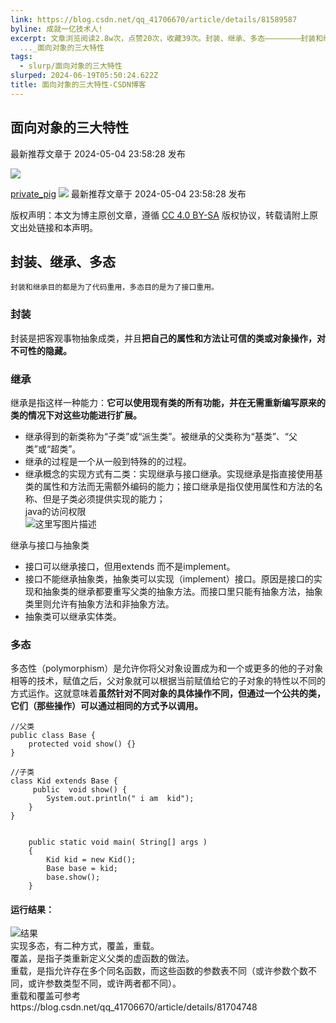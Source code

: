 ```yaml
---
link: https://blog.csdn.net/qq_41706670/article/details/81589587
byline: 成就一亿技术人!
excerpt: 文章浏览阅读2.8w次，点赞20次，收藏39次。封装、继承、多态————————封装和继承目的都是为了代码重用，多态目的是为了接口重用。封装封装是把客观事物抽象成类，并且把自己的属性和方法让可信的类或对象操作，对不可性的隐藏。继承继承是指这样一种能力：它可以使用现有类的所有功能，并在无需重新编写原来的类的情况下对这些功能进行扩展。继承得到的新类称为“子类”或“派生类”。被继承的父类称为“基类”、“父类”或“超类”。
  ..._面向对象的三大特性
tags:
  - slurp/面向对象的三大特性
slurped: 2024-06-19T05:50:24.622Z
title: 面向对象的三大特性-CSDN博客
---
```


## 面向对象的三大特性

最新推荐文章于 2024-05-04 23:58:28 发布

![](https://csdnimg.cn/release/blogv2/dist/pc/img/original.png)

[private_pig](https://blog.csdn.net/qq_41706670 "private_pig") ![](https://csdnimg.cn/release/blogv2/dist/pc/img/newCurrentTime2.png) 最新推荐文章于 2024-05-04 23:58:28 发布

版权声明：本文为博主原创文章，遵循 [CC 4.0 BY-SA](http://creativecommons.org/licenses/by-sa/4.0/) 版权协议，转载请附上原文出处链接和本声明。

## 封装、继承、多态

```
封装和继承目的都是为了代码重用，多态目的是为了接口重用。
```

### 封装

封装是把客观事物抽象成类，并且**把自己的属性和方法让可信的类或对象操作，对不可性的隐藏。**

### 继承

继承是指这样一种能力：**它可以使用现有类的所有功能，并在无需重新编写原来的类的情况下对这些功能进行扩展。**

- 继承得到的新类称为“子类”或“派生类”。被继承的父类称为“基类”、“父类”或“超类”。
- 继承的过程是一个从一般到特殊的的过程。
- 继承概念的实现方式有二类：实现继承与接口继承。实现继承是指直接使用基类的属性和方法而无需额外编码的能力；接口继承是指仅使用属性和方法的名称、但是子类必须提供实现的能力；  
    java的访问权限  
    ![这里写图片描述](https://img-blog.csdn.net/20180811180656480?watermark/2/text/aHR0cHM6Ly9ibG9nLmNzZG4ubmV0L3FxXzQxNzA2Njcw/font/5a6L5L2T/fontsize/400/fill/I0JBQkFCMA==/dissolve/70)

继承与接口与抽象类

- 接口可以继承接口，但用extends 而不是implement。
- 接口不能继承抽象类，抽象类可以实现（implement）接口。原因是接口的实现和抽象类的继承都要重写父类的抽象方法。而接口里只能有抽象方法，抽象类里则允许有抽象方法和非抽象方法。
- 抽象类可以继承实体类。

### 多态

多态性（polymorphism）是允许你将父对象设置成为和一个或更多的他的子对象相等的技术，赋值之后，父对象就可以根据当前赋值给它的子对象的特性以不同的方式运作。这就意味着**虽然针对不同对象的具体操作不同，但通过一个公共的类，它们（那些操作）可以通过相同的方式予以调用。**

```
//父类
public class Base {
	protected void show() {}
}

//子类
class Kid extends Base {
	 public  void show() {
		System.out.println(" i am  kid");
	}
}
```

```

    public static void main( String[] args )
    {
    	Kid kid = new Kid();
    	Base base = kid;
    	base.show();
    }

```

#### 运行结果：

![结果](https://img-blog.csdn.net/20180811183022633?watermark/2/text/aHR0cHM6Ly9ibG9nLmNzZG4ubmV0L3FxXzQxNzA2Njcw/font/5a6L5L2T/fontsize/400/fill/I0JBQkFCMA==/dissolve/70)  
实现多态，有二种方式，覆盖，重载。  
覆盖，是指子类重新定义父类的虚函数的做法。  
重载，是指允许存在多个同名函数，而这些函数的参数表不同（或许参数个数不同，或许参数类型不同，或许两者都不同）。  
重载和覆盖可参考https://blog.csdn.net/qq_41706670/article/details/81704748